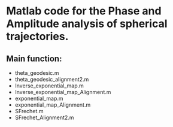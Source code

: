 
# Matlab code for the Phase and Amplitude analysis of spherical trajectories.

## Main function:
- theta_geodesic.m
- theta_geodesic_alignment2.m
- Inverse_exponential_map.m
- Inverse_exponential_map_Alignment.m
- exponential_map.m
- exponential_map_Alignment.m
- SFrechet.m
- SFrechet_Alignment2.m

